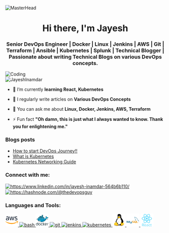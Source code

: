 ![MasterHead](https://thumbs.dreamstime.com/b/devops-banner-concept-has-steps-to-analyze-such-as-plan-code-build-operate-deploy-test-monitor-release-software-251835118.jpg)
<h1 align="center">Hi there, I'm Jayesh</h1>
<h3 align="center">Senior DevOps Engineer | Docker | Linux | Jenkins | AWS | Git | Terraform | Ansible | Kubernetes | Splunk | Technical Blogger | Passionate about writing Technical Blogs on various DevOps concepts.</h3>

<img align="right" alt="Coding" width="600" src="https://iconscout.com/lottie/working-on-laptop-5019737" >

<p align="left"> <img src="https://komarev.com/ghpvc/?username=JayeshInamdar&label=Profile%20views&color=0e75b6&style=flat-square" alt="JayeshInamdar" /> </p>



- 🔭 I’m currently **learning React, Kubernetes**
- 📝 I regularly write articles on **Various DevOps Concepts**

- 💬 You can ask me about **Linux, Docker, Jenkins, AWS, Terraform**

- ⚡ Fun fact **"Oh damn, this is just what I always wanted to know. Thank you for enlightening me."**

### Blogs posts
<!-- BLOG-POST-LIST:START -->
- [ How to start DevOps Journey!!](https://thedevopsguy.hashnode.dev/breaking-down-barriers-a-beginners-guide-to-starting-your-devops-journey)
- [What is Kubernetes](https://thedevopsguy.hashnode.dev/kubernetes-sabka-saath-sabka-cluster)
- [Kubernetes Networking Guide](https://thedevopsguy.hashnode.dev/mastering-kubernetes-networking-a-complete-guide-to-services-ingress-network-policies-dns-and-cni)

<!-- BLOG-POST-LIST:END -->

<h3 align="left">Connect with me:</h3>
<p align="left">

<a href="https://linkedin.com/in/https://www.linkedin.com/in/jayesh-inamdar-564b6b110/" target="blank"><img align="center" src="https://raw.githubusercontent.com/rahuldkjain/github-profile-readme-generator/master/src/images/icons/Social/linked-in-alt.svg" alt="https://www.linkedin.com/in/jayesh-inamdar-564b6b110/" height="30" width="40" /></a>
<a href="https://hashnode.com/https://hashnode.com/@thedevopsguy" target="blank"><img align="center" src="https://raw.githubusercontent.com/rahuldkjain/github-profile-readme-generator/master/src/images/icons/Social/hashnode.svg" alt="https://hashnode.com/@thedevopsguy" height="30" width="40" /></a>
</p>


<h3 align="left">Languages and Tools:</h3>

<p align="left"> <a href="https://aws.amazon.com" target="_blank" rel="noreferrer"> <img src="https://raw.githubusercontent.com/devicons/devicon/master/icons/amazonwebservices/amazonwebservices-original-wordmark.svg" alt="aws" width="40" height="40"/> </a> <a href="https://www.gnu.org/software/bash/" target="_blank" rel="noreferrer"> <img src="https://www.vectorlogo.zone/logos/gnu_bash/gnu_bash-icon.svg" alt="bash" width="40" height="40"/> </a> <a href="https://www.docker.com/" target="_blank" rel="noreferrer"> <img src="https://raw.githubusercontent.com/devicons/devicon/master/icons/docker/docker-original-wordmark.svg" alt="docker" width="40" height="40"/> </a> <a href="https://git-scm.com/" target="_blank" rel="noreferrer"> <img src="https://www.vectorlogo.zone/logos/git-scm/git-scm-icon.svg" alt="git" width="40" height="40"/> </a> <a href="https://www.jenkins.io" target="_blank" rel="noreferrer"> <img src="https://www.vectorlogo.zone/logos/jenkins/jenkins-icon.svg" alt="jenkins" width="40" height="40"/> </a> <a href="https://kubernetes.io" target="_blank" rel="noreferrer"> <img src="https://www.vectorlogo.zone/logos/kubernetes/kubernetes-icon.svg" alt="kubernetes" width="40" height="40"/> </a> <a href="https://www.linux.org/" target="_blank" rel="noreferrer"> <img src="https://raw.githubusercontent.com/devicons/devicon/master/icons/linux/linux-original.svg" alt="linux" width="40" height="40"/> </a> <a href="https://www.mysql.com/" target="_blank" rel="noreferrer"> <img src="https://raw.githubusercontent.com/devicons/devicon/master/icons/mysql/mysql-original-wordmark.svg" alt="mysql" width="40" height="40"/> </a> <a href="https://reactjs.org/" target="_blank" rel="noreferrer"> <img src="https://raw.githubusercontent.com/devicons/devicon/master/icons/react/react-original-wordmark.svg" alt="react" width="40" height="40"/> </a> </p>

